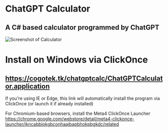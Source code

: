 # ChatGPT Calculator
## A C# based calculator programmed by ChatGPT
![Screenshot of Calculator](https://media.discordapp.net/attachments/991252131799634043/1056505977828032552/image.png)
# Install on Windows via ClickOnce
## https://cogotek.tk/chatgptcalc/ChatGPTCalculator.application
If you're using IE or Edge, this link will automatically install the program via ClickOnce (or launch it if already installed)

For Chromium-based browsers, install the Meta4 ClickOnce Launcher
https://chrome.google.com/webstore/detail/meta4-clickonce-launcher/jkncabbipkgbconhaajbapbhokpbgkdc/related

